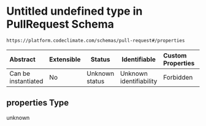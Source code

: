 # Untitled undefined type in PullRequest Schema

```txt
https://platform.codeclimate.com/schemas/pull-request#/properties
```




| Abstract            | Extensible | Status         | Identifiable            | Custom Properties | Additional Properties | Access Restrictions | Defined In                                                                                |
| :------------------ | ---------- | -------------- | ----------------------- | :---------------- | --------------------- | ------------------- | ----------------------------------------------------------------------------------------- |
| Can be instantiated | No         | Unknown status | Unknown identifiability | Forbidden         | Allowed               | none                | [PullRequest.schema.json\*](../../schemas/PullRequest.schema.json "open original schema") |

## properties Type

unknown
